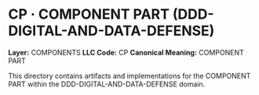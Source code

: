 # CP · COMPONENT PART (DDD-DIGITAL-AND-DATA-DEFENSE)

**Layer:** COMPONENTS
**LLC Code:** CP
**Canonical Meaning:** COMPONENT PART

This directory contains artifacts and implementations for the COMPONENT PART within the DDD-DIGITAL-AND-DATA-DEFENSE domain.
